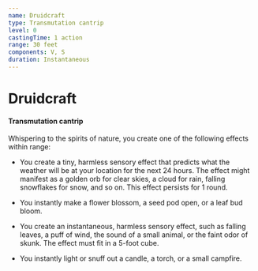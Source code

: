 ```yaml
---
name: Druidcraft
type: Transmutation cantrip
level: 0
castingTime: 1 action
range: 30 feet
components: V, S
duration: Instantaneous
---
```


# Druidcraft

#### Transmutation cantrip

Whispering to the spirits of nature, you create one of the following effects within range:

-   You create a tiny, harmless sensory effect that predicts what the weather will be at your location for the next 24 hours. The effect might manifest as a golden orb for clear skies, a cloud for rain, falling snowflakes for snow, and so on. This effect persists for 1 round.

-   You instantly make a flower blossom, a seed pod open, or a leaf bud bloom.

-   You create an instantaneous, harmless sensory effect, such as falling leaves, a puff of wind, the sound of a small animal, or the faint odor of skunk. The effect must fit in a 5-foot cube.

-   You instantly light or snuff out a candle, a torch, or a small campfire.

